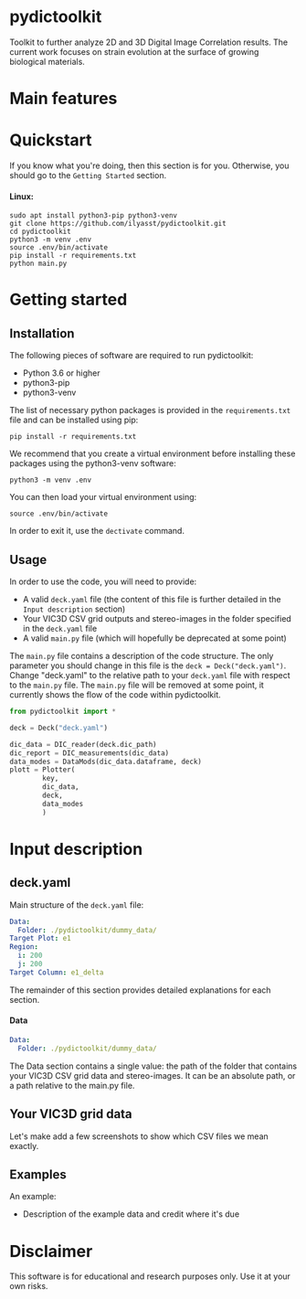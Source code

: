 # pydictoolkit

Toolkit to further analyze 2D and 3D Digital Image Correlation results. The current work focuses on strain evolution at the surface of growing biological materials.

# Main features



# Quickstart

If you know what you're doing, then this section is for you. Otherwise, you should go to the `Getting Started` section.

#### Linux:

```
sudo apt install python3-pip python3-venv
git clone https://github.com/ilyasst/pydictoolkit.git
cd pydictoolkit
python3 -m venv .env
source .env/bin/activate
pip install -r requirements.txt
python main.py
```

# Getting started

## Installation

The following pieces of software are required to run pydictoolkit:

* Python 3.6 or higher
* python3-pip
* python3-venv

The list of necessary python packages is provided in the `requirements.txt` file and can be installed using pip:

```
pip install -r requirements.txt
```

We recommend that you create a virtual environment before installing these packages using the python3-venv software:

```
python3 -m venv .env
```

You can then load your virtual environment using:
```
source .env/bin/activate
```

In order to exit it, use the `dectivate` command.

## Usage

In order to use the code, you will need to provide:

* A valid `deck.yaml` file (the content of this file is further detailed in the `Input description` section)
* Your VIC3D CSV grid outputs and stereo-images in the folder specified in the `deck.yaml` file
* A valid `main.py` file (which will hopefully be deprecated at some point)

The `main.py` file contains a description of the code structure. The only parameter you should change in this file is the `deck = Deck("deck.yaml")`. Change "deck.yaml" to the relative path to your `deck.yaml` file with respect to the `main.py` file. The `main.py` file will be removed at some point, it currently shows the flow of the code within pydictoolkit. 

```python
from pydictoolkit import *

deck = Deck("deck.yaml")

dic_data = DIC_reader(deck.dic_path)
dic_report = DIC_measurements(dic_data)
data_modes = DataMods(dic_data.dataframe, deck)
plott = Plotter(
        key,
        dic_data, 
        deck, 
        data_modes
        )   
```


# Input description

## deck.yaml

Main structure of the `deck.yaml` file:

```yaml
Data:
  Folder: ./pydictoolkit/dummy_data/
Target Plot: e1
Region:
  i: 200
  j: 200
Target Column: e1_delta

```

The remainder of this section provides detailed explanations for each section.

#### Data

```yaml
Data:
  Folder: ./pydictoolkit/dummy_data/
```

The Data section contains a single value: the path of the folder that contains your VIC3D CSV grid data and stereo-images. It can be an absolute path, or a path relative to the main.py file.


## Your VIC3D grid data

Let's make add a few screenshots to show which CSV files we mean exactly.

## Examples

An example:

* Description of the example data and credit where it's due

# Disclaimer

This software is for educational and research purposes only. Use it at your own risks.


